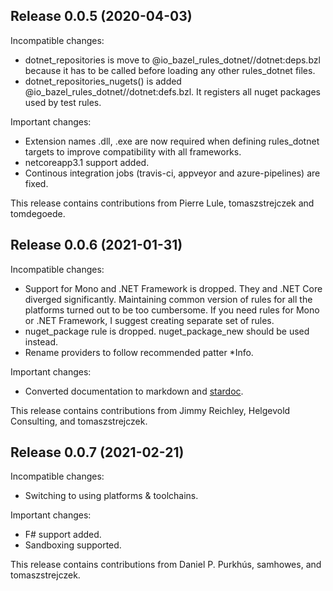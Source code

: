 Release 0.0.5 (2020-04-03)
--------------------------

Incompatible changes:

  - dotnet_repositories is move to @io_bazel_rules_dotnet//dotnet:deps.bzl
    because it has to be called before loading any other rules_dotnet files.
  - dotnet_repositories_nugets() is added @io_bazel_rules_dotnet//dotnet:defs.bzl.
    It registers all nuget packages used by test rules.

Important changes:

  - Extension names .dll, .exe are now required when defining rules_dotnet targets
    to improve compatibility with all frameworks.   
  - netcoreapp3.1 support added.
  - Continous integration jobs (travis-ci, appveyor and azure-pipelines) are fixed.

This release contains contributions from Pierre Lule, tomaszstrejczek and tomdegoede.

Release 0.0.6 (2021-01-31)
--------------------------

Incompatible changes:

  - Support for Mono and .NET Framework is dropped. They and .NET Core diverged significantly.
    Maintaining common version of rules for all the platforms turned out to be too cumbersome.
    If you need rules for Mono or .NET Framework, I suggest creating separate set of rules.
  - nuget_package rule is dropped. nuget_package_new should be used instead.
  - Rename providers to follow recommended patter *Info.

Important changes:

  - Converted documentation to markdown and [stardoc](https://github.com/bazelbuild/stardoc).   


This release contains contributions from Jimmy Reichley, Helgevold Consulting, and tomaszstrejczek.

Release 0.0.7 (2021-02-21)
--------------------------

Incompatible changes:

  - Switching to using platforms & toolchains. 

Important changes:

  - F# support added.
  - Sandboxing supported.

This release contains contributions from Daniel P. Purkhús, samhowes, and tomaszstrejczek.
